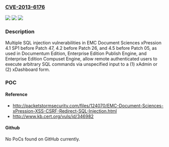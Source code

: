 ### [CVE-2013-6176](https://cve.mitre.org/cgi-bin/cvename.cgi?name=CVE-2013-6176)
![](https://img.shields.io/static/v1?label=Product&message=n%2Fa&color=blue)
![](https://img.shields.io/static/v1?label=Version&message=n%2Fa&color=blue)
![](https://img.shields.io/static/v1?label=Vulnerability&message=n%2Fa&color=brighgreen)

### Description

Multiple SQL injection vulnerabilities in EMC Document Sciences xPression 4.1 SP1 before Patch 47, 4.2 before Patch 26, and 4.5 before Patch 05, as used in Documentum Edition, Enterprise Edition Publish Engine, and Enterprise Edition Compuset Engine, allow remote authenticated users to execute arbitrary SQL commands via unspecified input to a (1) xAdmin or (2) xDashboard form.

### POC

#### Reference
- http://packetstormsecurity.com/files/124070/EMC-Document-Sciences-xPression-XSS-CSRF-Redirect-SQL-Injection.html
- http://www.kb.cert.org/vuls/id/346982

#### Github
No PoCs found on GitHub currently.

